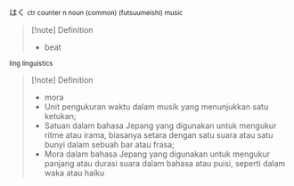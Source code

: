 はく
<small>ctr counter
n noun (common) (futsuumeishi)
music
</small>
>[!note] Definition
>- beat

<small>ling linguistics
</small>
>[!note] Definition
>- mora
>- Unit pengukuran waktu dalam musik yang menunjukkan satu ketukan;  
>- Satuan dalam bahasa Jepang yang digunakan untuk mengukur ritme atau irama, biasanya setara dengan satu suara atau satu bunyi dalam sebuah bar atau frasa;  
>- Mora dalam bahasa Jepang yang digunakan untuk mengukur panjang atau durasi suara dalam bahasa atau puisi, seperti dalam waka atau haiku